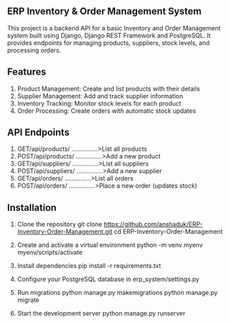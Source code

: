 ## ERP Inventory & Order Management System

This project is a backend API for a basic Inventory and Order Management system built using Django, Django REST Framework and PostgreSQL. It provides endpoints for managing products, suppliers, stock levels, and processing orders.

## Features

1. Product Management: Create and list products with their details
2. Supplier Management: Add and track supplier information
3. Inventory Tracking: Monitor stock levels for each product
4. Order Processing: Create orders with automatic stock updates

## API Endpoints
1. GET/api/products/    ...............>List all products
2. POST/api/products/   ...............>Add a new product
3. GET/api/suppliers/   ...............>List all suppliers
4. POST/api/suppliers/  ...............>Add a new supplier
5. GET/api/orders/      ...............>List all orders
6. POST/api/orders/     ...............>Place a new order (updates stock)

## Installation

1. Clone the repository
   git clone https://github.com/anshaduk/ERP-Inventory-Order-Management.git
   cd ERP-Inventory-Order-Management

2. Create and activate a virtual environment
   python -m venv myenv
   myenv/scripts/activate

3. Install dependencies
   pip install -r requirements.txt

4. Configure your PostgreSQL database in erp_system/settings.py

5. Run migrations
   python manage.py makemigrations
   python manage.py migrate

6. Start the development server
   python manage.py runserver
